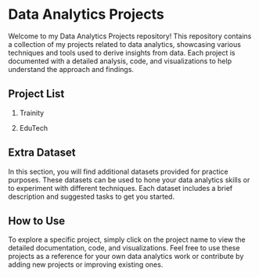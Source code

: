 # Data Analytics Projects

Welcome to my Data Analytics Projects repository! This repository contains a collection of my projects related to data analytics, showcasing various techniques and tools used to derive insights from data. Each project is documented with a detailed analysis, code, and visualizations to help understand the approach and findings.

## Project List

1. Trainity

2. EduTech

## Extra Dataset
In this section, you will find additional datasets provided for practice purposes. These datasets can be used to hone your data analytics skills or to experiment with different techniques. Each dataset includes a brief description and suggested tasks to get you started.

## How to Use

To explore a specific project, simply click on the project name to view the detailed documentation, code, and visualizations. Feel free to use these projects as a reference for your own data analytics work or contribute by adding new projects or improving existing ones.
